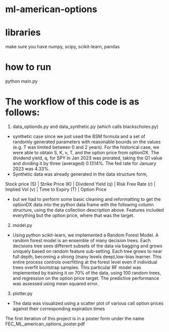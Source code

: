 # ml-american-options

# libraries
make sure you have numpy, scipy, scikit-learn, pandas

# how to run
python<version> main.py 

# The workflow of this code is as follows: 

1. data_optiondx.py and data_synthetic.py (which calls blackscholes.py)
  - synthetic case since we just used the BSM formula and a set of randomly generated parameters with reasonable bounds on the values (e.g. T was limited between 0 and 2 years). For the historical case, we were able to obtain S, K, v, T, and the option price from optionDX. The dividend yield, q, for SPY in Jan 2023 was prorated, taking the Q1 value and dividing it by three (averaged) 0.1314%. The fed rate for January 2023 was 4.33%.
  - Synthetic data was already generated in the data structure form,
    
Stock price (S) | Strike Price (K) | Dividend Yield (q) | Risk Free Rate (r) | Implied Vol (v) | Time to Expiry (T) | Option Price

  - but we had to perform some basic cleaning and reformatting to get the optionDX data into the python data frame with the following column structure, using the data collection description above. Features included everything but the option price, where that was the target.


2.  model.py
  - Using python scikit-learn, we implemented a Random Forest Model. A random forest model is an ensemble of many decision trees. Each decisions tree sees different subsets of the data via bagging and grows uniquely based on random feature sub-setting. Each tree grows to near full depth, becoming a strong (many levels deep),low-bias learner. This entire process controls overfitting at the forest level even if individual trees overfit bootstrap samples. This particular RF model was implemented by training it on 70% of the data, using 100 random trees, and regression on the option price target. The predictive performance was assessed using mean squared error.

3.  plotter.py
  - The data was visualized using a scatter plot of various call option prices against their corresponding expiration times

The first iteration of this project is in a poster form under the name FEC_ML_american_options_poster.pdf
